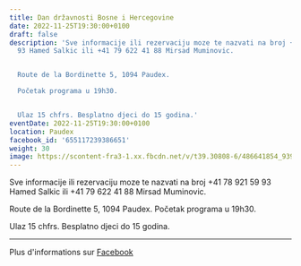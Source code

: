 ```yaml
---
title: Dan državnosti Bosne i Hercegovine
date: 2022-11-25T19:30:00+0100
draft: false
description: 'Sve informacije ili rezervaciju moze te nazvati na broj +41 78 921 59
  93 Hamed Salkic ili +41 79 622 41 88 Mirsad Muminovic.


  Route de la Bordinette 5, 1094 Paudex.

  Početak programa u 19h30.


  Ulaz 15 chfrs. Besplatno djeci do 15 godina.'
eventDate: 2022-11-25T19:30:00+0100
location: Paudex
facebook_id: '655117239386651'
weight: 30
image: https://scontent-fra3-1.xx.fbcdn.net/v/t39.30808-6/486641854_9399207156841686_1516080123773765506_n.jpg?_nc_cat=103&ccb=1-7&_nc_sid=9e60e4&_nc_ohc=n4D05buAa7wQ7kNvwHuFySa&_nc_oc=AdmlYAS2zkTWzxaazd_jzLKvdNQhaZQd86N4KRhOu9GiKsQrMvaIZ18kgSjWSI7aJps&_nc_zt=23&_nc_ht=scontent-fra3-1.xx&edm=ABTKTjYEAAAA&_nc_gid=lLx9IvUIwgdv2COzD3-EOA&oh=00_Affqy9DkrdlLbI1uM2xpn8emHRK207YrdfHq5YMh-VZIJg&oe=68ED7BBD
---
```


Sve informacije ili rezervaciju moze te nazvati na broj +41 78 921 59 93 Hamed Salkic ili +41 79 622 41 88 Mirsad Muminovic.

Route de la Bordinette 5, 1094 Paudex.
Početak programa u 19h30.

Ulaz 15 chfrs. Besplatno djeci do 15 godina.

---

Plus d'informations sur [Facebook](https://facebook.com/events/655117239386651)